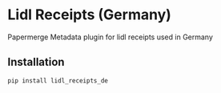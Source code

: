 Lidl Receipts (Germany) 
=======================

Papermerge Metadata plugin for lidl receipts  used in Germany

## Installation

    pip install lidl_receipts_de
